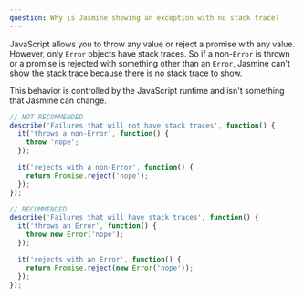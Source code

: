 ```yaml
---
question: Why is Jasmine showing an exception with no stack trace?
---
```


JavaScript allows you to throw any value or reject a promise with any value. 
However, only `Error` objects have stack traces. So if a non-`Error` is thrown 
or a promise is rejected with something other than an `Error`, Jasmine can't
show the stack trace because there is no stack trace to show.

This behavior is controlled by the JavaScript runtime and isn't something that
Jasmine can change.

```javascript
// NOT RECOMMENDED
describe('Failures that will not have stack traces', function() {
  it('throws a non-Error', function() {
    throw 'nope';
  });

  it('rejects with a non-Error', function() {
    return Promise.reject('nope');
  });
});

// RECOMMENDED
describe('Failures that will have stack traces', function() {
  it('throws an Error', function() {
    throw new Error('nope');
  });

  it('rejects with an Error', function() {
    return Promise.reject(new Error('nope'));
  });
});
```